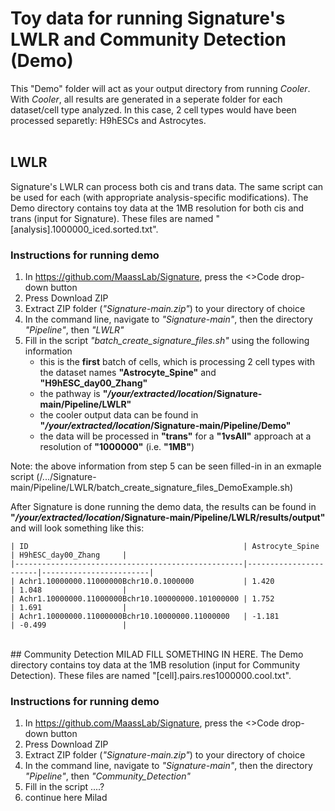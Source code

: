 # Toy data for running Signature's LWLR and Community Detection (Demo)
This "Demo" folder will act as your output directory from running _Cooler_. With _Cooler_, all results are generated in a seperate folder for each dataset/cell type analyzed. In this case, 2 cell types would have been processed separetly: H9hESCs and Astrocytes.  
<br/>

## LWLR
Signature's LWLR can process both cis and trans data. The same script can be used for each (with appropriate analysis-specific modifications). The Demo directory contains toy data at the 1MB resolution for both cis and trans (input for Signature). These files are named "[analysis].1000000_iced.sorted.txt".

### Instructions for running demo
1. In https://github.com/MaassLab/Signature, press the <>Code drop-down button
2. Press Download ZIP
3. Extract ZIP folder (_"Signature-main.zip"_) to your directory of choice 
4. In the command line, navigate to *"Signature-main"*, then the directory *"Pipeline"*, then *"LWLR"*
5. Fill in the script *"batch_create_signature_files.sh"* using the following information
   -  this is the **first** batch of cells, which is processing 2 cell types with the dataset names **"Astrocyte_Spine"** and **"H9hESC_day00_Zhang"**
   -  the pathway is **"*/your/extracted/location*/Signature-main/Pipeline/LWLR"**
   -  the cooler output data can be found in **"*/your/extracted/location*/Signature-main/Pipeline/Demo"**
   -  the data will be processed in **"trans"** for a **"1vsAll"** approach at a resolution of **"1000000"** (i.e. **"1MB"**)

Note: the above information from step 5 can be seen filled-in in an exmaple script (/.../Signature-main/Pipeline/LWLR/batch_create_signature_files_DemoExample.sh)  

After Signature is done running the demo data, the results can be found in **"*/your/extracted/location*/Signature-main/Pipeline/LWLR/results/output"** and will look something like this:

    | ID                                                | Astrocyte_Spine       | H9hESC_day00_Zhang     |
    |---------------------------------------------------|-----------------------|------------------------|
    | Achr1.10000000.11000000Bchr10.0.1000000           | 1.420                 | 1.048                  |
    | Achr1.10000000.11000000Bchr10.100000000.101000000 | 1.752                 | 1.691                  |
    | Achr1.10000000.11000000Bchr10.10000000.11000000   | -1.181                | -0.499                 |

<br/>   
## Community Detection
MILAD FILL SOMETHING IN HERE. The Demo directory contains toy data at the 1MB resolution (input for Community Detection). These files are named "[cell].pairs.res1000000.cool.txt".

### Instructions for running demo
1. In https://github.com/MaassLab/Signature, press the <>Code drop-down button
2. Press Download ZIP
3. Extract ZIP folder (_"Signature-main.zip"_) to your directory of choice 
4. In the command line, navigate to *"Signature-main"*, then the directory *"Pipeline"*, then *"Community_Detection"*
5. Fill in the script ....?
6. continue here Milad
